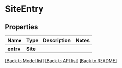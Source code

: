 # SiteEntry

## Properties
Name | Type | Description | Notes
------------ | ------------- | ------------- | -------------
**entry** | [**Site**](Site.md) |  | 

[[Back to Model list]](../README.md#documentation-for-models) [[Back to API list]](../README.md#documentation-for-api-endpoints) [[Back to README]](../README.md)

